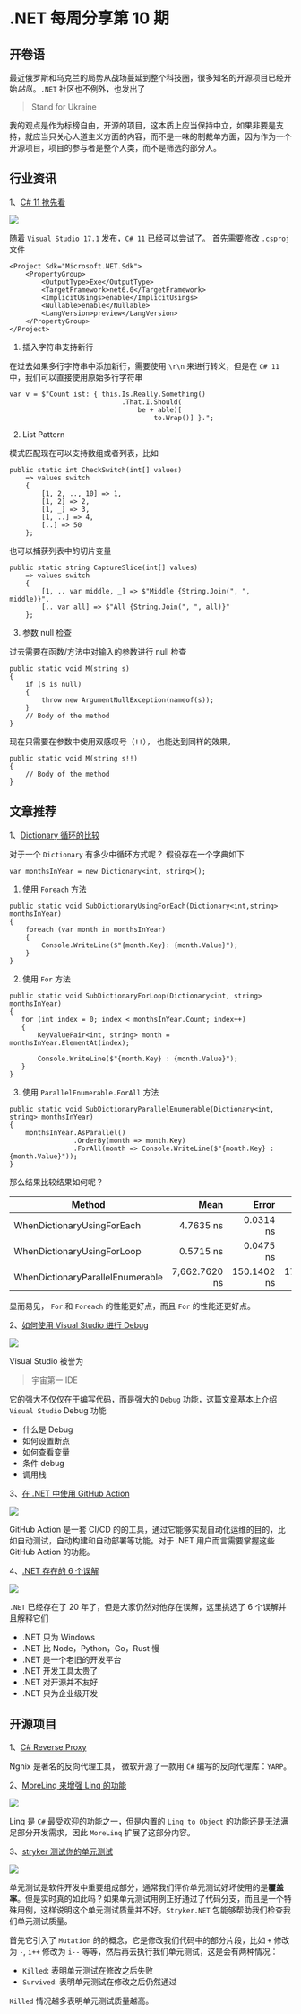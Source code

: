 # .NET 每周分享第 10 期

## 开卷语

最近俄罗斯和乌克兰的局势从战场蔓延到整个科技圈，很多知名的开源项目已经开始*站队*。`.NET` 社区也不例外，也发出了

> Stand for Ukraine

我的观点是作为标榜自由，开源的项目，这本质上应当保持中立，如果非要是支持，就应当只关心人道主义方面的内容，而不是一味的制裁单方面，因为作为一个开源项目，项目的参与者是整个人类，而不是筛选的部分人。

## 行业资讯

1、[C# 11 抢先看](https://devblogs.microsoft.com/dotnet/early-peek-at-csharp-11-features/)

![](https://dotnetweeklyimages.blob.core.windows.net/010/csharp-11.png)

随着 `Visual Studio 17.1` 发布，`C# 11` 已经可以尝试了。
首先需要修改 `.csproj` 文件

```
<Project Sdk="Microsoft.NET.Sdk">
    <PropertyGroup>
        <OutputType>Exe</OutputType>
        <TargetFramework>net6.0</TargetFramework>
        <ImplicitUsings>enable</ImplicitUsings>
        <Nullable>enable</Nullable>
        <LangVersion>preview</LangVersion>
    </PropertyGroup>
</Project>
```

1.  插入字符串支持新行

在过去如果多行字符串中添加新行，需要使用 `\r\n` 来进行转义，但是在 `C# 11` 中，我们可以直接使用原始多行字符串

```Csharp
var v = $"Count ist: { this.Is.Really.Something()
                            .That.I.Should(
                                be + able)[
                                    to.Wrap()] }.";
```

2. List Pattern

模式匹配现在可以支持数组或者列表，比如

```Csharp
public static int CheckSwitch(int[] values)
    => values switch
    {
        [1, 2, .., 10] => 1,
        [1, 2] => 2,
        [1, _] => 3,
        [1, ..] => 4,
        [..] => 50
    };
```

也可以捕获列表中的切片变量

```Csharp
public static string CaptureSlice(int[] values)
    => values switch
    {
        [1, .. var middle, _] => $"Middle {String.Join(", ", middle)}",
        [.. var all] => $"All {String.Join(", ", all)}"
    };
```

3. 参数 null 检查

过去需要在函数/方法中对输入的参数进行 null 检查

```Csharp
public static void M(string s)
{
    if (s is null)
    {
        throw new ArgumentNullException(nameof(s));
    }
    // Body of the method
}
```

现在只需要在参数中使用双感叹号（`!!`）， 也能达到同样的效果。

```Csharp
public static void M(string s!!)
{
    // Body of the method
}
```

## 文章推荐

1、[Dictionary 循环的比较](https://code-maze.com/csharp-iterate-through-dictionary/)

对于一个 `Dictionary` 有多少中循环方式呢？
假设存在一个字典如下

```Csharp
var monthsInYear = new Dictionary<int, string>();
```

1. 使用 `Foreach` 方法

```Csharp
public static void SubDictionaryUsingForEach(Dictionary<int,string> monthsInYear)
{
    foreach (var month in monthsInYear)
    {
        Console.WriteLine($"{month.Key}: {month.Value}");
    }
}
```

2. 使用 `For` 方法

```Csharp
public static void SubDictionaryForLoop(Dictionary<int, string> monthsInYear)
{
   for (int index = 0; index < monthsInYear.Count; index++)
   {
       KeyValuePair<int, string> month = monthsInYear.ElementAt(index);

       Console.WriteLine($"{month.Key} : {month.Value}");
   }
}
```

3. 使用 `ParallelEnumerable.ForAll` 方法

```Csharp
public static void SubDictionaryParallelEnumerable(Dictionary<int, string> monthsInYear)
{
    monthsInYear.AsParallel()
                .OrderBy(month => month.Key)
                .ForAll(month => Console.WriteLine($"{month.Key} : {month.Value}"));
}
```

那么结果比较结果如何呢？

| Method                           |          Mean |       Error |      StdDev |
| -------------------------------- | ------------: | ----------: | ----------: |
| WhenDictionaryUsingForEach       |     4.7635 ns |   0.0314 ns |   0.0245 ns |
| WhenDictionaryUsingForLoop       |     0.5715 ns |   0.0475 ns |   0.0421 ns |
| WhenDictionaryParallelEnumerable | 7,662.7620 ns | 150.1402 ns | 172.9016 ns |

显而易见， `For` 和 `Foreach` 的性能更好点，而且 `For` 的性能还更好点。

2、[如何使用 Visual Studio 进行 Debug](https://code-maze.com/debugging-csharp-visual-studio/)

![](https://dotnetweeklyimages.blob.core.windows.net/010/vs-debug.jpeg)

Visual Studio 被誉为

> 宇宙第一 IDE

它的强大不仅仅在于编写代码，而是强大的 `Debug` 功能，这篇文章基本上介绍 `Visual Studio` Debug 功能

- 什么是 Debug
- 如何设置断点
- 如何查看变量
- 条件 debug
- 调用栈

3、[在 .NET 中使用 GitHub Action](https://devblogs.microsoft.com/dotnet/dotnet-loves-github-actions/)

![](https://dotnetweeklyimages.blob.core.windows.net/010/github-action.png)

GitHub Action 是一套 CI/CD 的的工具，通过它能够实现自动化运维的目的，比如自动测试，自动构建和自动部署等功能。对于 .NET 用户而言需要掌握这些 GitHub Action 的功能。

4、[.NET 存在的 6 个误解](https://blog.devgenius.io/6-net-myths-dispelled-celebrating-21-years-of-net-652795c2ea27)

![](https://dotnetweeklyimages.blob.core.windows.net/010/mispell-dotnet.png)

`.NET` 已经存在了 20 年了，但是大家仍然对他存在误解，这里挑选了 6 个误解并且解释它们

- .NET 只为 Windows
- .NET 比 Node，Python，Go，Rust 慢
- .NET 是一个老旧的开发平台
- .NET 开发工具太贵了
- .NET 对开源并不友好
- .NET 只为企业级开发

## 开源项目

1、[C# Reverse Proxy](https://github.com/microsoft/reverse-proxy)

Ngnix 是著名的反向代理工具， 微软开源了一款用 `C#` 编写的反向代理库：`YARP`。

2、[MoreLinq 来增强 Linq 的功能](https://morelinq.github.io/)

![](https://dotnetweeklyimages.blob.core.windows.net/010/morelinq.png)

Linq 是 `C#` 最受欢迎的功能之一，但是内置的 `Linq to Object` 的功能还是无法满足部分开发需求，因此 `MoreLinq` 扩展了这部分内容。

3、[stryker 测试你的单元测试](https://stryker-mutator.io/docs/stryker-net/introduction)

![](https://dotnetweeklyimages.blob.core.windows.net/010/stryke.svg)

单元测试是软件开发中重要组成部分，通常我们评价单元测试好坏使用的是**覆盖率**。但是实时真的如此吗？如果单元测试用例正好通过了代码分支，而且是一个特殊用例，这样说明这个单元测试质量并不好。`Stryker.NET` 包能够帮助我们检查我们单元测试质量。

首先它引入了 `Mutation` 的的概念，它是修改我们代码中的部分片段，比如 `+` 修改为 `-`, `i++` 修改为 `i--` 等等，然后再去执行我们单元测试，这是会有两种情况：

- `Killed`: 表明单元测试在修改之后失败
- `Survived`: 表明单元测试在修改之后仍然通过

`Killed` 情况越多表明单元测试质量越高。
